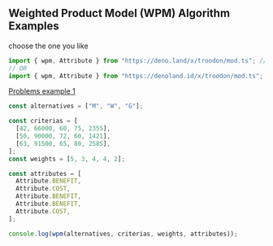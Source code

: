 ## Weighted Product Model (WPM) Algorithm Examples

choose the one you like

```typescript
import { wpm, Attribute } from "https://deno.land/x/troodon/mod.ts"; // Official Third Party Modules
// OR
import { wpm, Attribute } from "https://denoland.id/x/troodon/mod.ts"; // Indonesia Third Party Modules
```

[Problems example 1](http://pixelbali.com/informasi-teknologi/contoh-perhitungan-metode-weighted-product.html)

```typescript
const alternatives = ["M", "W", "G"];

const criterias = [
  [42, 66000, 60, 75, 2355],
  [50, 90000, 72, 60, 1421],
  [63, 91500, 65, 80, 2585],
];
const weights = [5, 3, 4, 4, 2];

const attributes = [
  Attribute.BENEFIT,
  Attribute.COST,
  Attribute.BENEFIT,
  Attribute.BENEFIT,
  Attribute.COST,
];

console.log(wpm(alternatives, criterias, weights, attributes));
```
